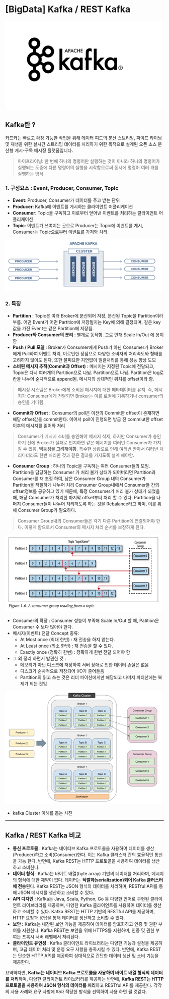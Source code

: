 # [BigData] Kafka / REST Kafka

![apache_kafka.jpeg](/assets/img/apache_kafka.jpeg)
## Kafka란 ?

카프카는 빠르고 확장 가능한 작업을 위해 데이터 피드의 분산 스트리밍, 파이프 라이닝 및 재생을 위한 실시간 스트리밍 데이터를 처리하기 위한 목적으로 설계된 오픈 소스 분산형 게시-구독 메시징 플랫폼입니다.

> 파이프라이닝: 한 번에 하나의 명령어만 실행하는 것이 아니라 하나의 명령어가 실행되는 도중에 다른 명령어의 실행을 시작함으로써 동시에 명령어 여러 개를 실행하는 방식
> 

### 1. 구성요소 : Event, Producer, Consumer, Topic

- **Event**: Producer, Consumer가 데이터를 주고 받는 단위
- **Producer**: Kafka에 이벤트를 게시하는 클라이언트 어플리케이션
- **Consumer**: Topic을 구독하고 이로부터 얻어낸 이벤트를 처리하는 클라이언트 어플리케이션
- **Topic**: 이벤트가 쓰여지는 곳으로  Producer는 Topic에 이벤트를 게시, Consumer는 Topic으로부터 이벤트를 가져와 처리.

![Untitled.png](/assets/img/Untitled.png)

### 2. 특징

- **Partition** : Topic은 여러 Broker에 분산되어 저장, 분산된 Topic을 Partition이라 부름. 어떤 Event가 어떤 Partition에 저장될지는 Key에 의해 결정되며, 같은 key값을 가진 Event는 같은 Partition에 저장됨.
- **Producer와 Consumer의 분리** : 별개로 동작함. 그로 인해 Scale In/Out 에 용이함
- **Push / Pull 모델** : Broker가 Consumer에게 Push가 아닌 Consumer가 Broker에게 Pull하여 이벤트 처리, 이로인한 장점으로 다양한 소비자의 처리속도와 형태를 고려하지 않아도 된다, 또한 불피요한 지연없이 일괄처리를 통해 성능 향상 도모
- **소비된 메시지 추적(Commit과 Offset)** : 메시지는 지정된 Topic에 전달되고, Topic은 다시 여러개의 Partition으로 나뉨. Partition으로 나뉨. Partition은 log로 칸을 나누어 순차적으로 append됨. 메시지의 상대적인 위치를 offset이라 함.

> 메시징 시스템은 Broker에게 소비된 메시지에 대한 메타데이터를 유지. 즉, 메시지가 Consumer에게 전달되면 Broker는 이를 로컬에 기록하거나 consumer의 승인을 기다림.

- **Commit과 Offset** : Consumer의 poll은 이전의 Commit한 offset이 존재하면 해당 offset값을 commit한다. 이어서 poll이 진행되면 방금 전 commiut한 offset 이후의 메시지를 읽어와 처리

> Consumer가 메시지 소비를 승인해야 메시지 삭제, 하지만 Consumer가 승인하기 전에 Broker가 실패로 인지하면 같은 메시지를 여러번 Consumer가 가져갈 수  있음. **멱등성을 고려해야함.** 특수한 상황으로 인해 여러번 받아서 여러번 처리다더라도 한번 처리한 것과 같은 결과를 가지도록 설계 해야함.

- **Consumer Group** : 하나의 Topic을 구독하는 여러 Consumer들의 모임. Partition을 담당하는 Consumer 가 처리 불가 상태가 되어버리면 Partition과 Consumer를 재 조정 하여, 남은 Consumer Group 내의 Consumer가 Partition을 적절하게 나누어 처리 Consumer Group내에서 Consumer들 간의 offset정보를 공유하고 있기 때문에, 특정 Consumer가 처리 불가 상태가 되었을 때, 해당 Consumer가 처리한 마지막 offset부터 처리 할 수 있다. Partition을 나머지 Consumer들이 나누어 처리하도록 하는 것을 Rebalance라고 하며, 이를 위해 Consumer Group가 필요하다.

> Consumer Group내의 Consumer들은 각기 다른 Partition에 연결되어야 한다. 이렇게 함으로서 Consumer의 메시지 처리 순서를 보장하게 된다.
> 

![Untitled1.png](/assets/img/Untitled1.png)

- Consumer의 확장 : Consumer 성능이 부족해 Scale In/Out 할 때, Patition은 Consumer 수 보다 많아야 한다.
- 메시지(이벤트) 전달 Concept 종류:
    - At Most once (최대 한번) : 재 전송을 하지 않는다.
    - At Least once (최소 한번) : 재 전송을 할 수 있다.
    - Exactly once (정확히 한번) : 정확하게 한번 전달 되어야 함
- 그 외 정리 하면서 발견한 것 :
    - 메모리가 아닌 디스크에 저장하여 서버 장애로 인한 데이터 손실은 없음
    - 디스크가 순차적으로 저장되어 I/O가 줄어들음
    - Partition의 읽고 쓰는 것은 리더 파이션에게만 해당되고 나머지 파티션에는 복제가 되는 것임

![Untitled2.png](/assets/img/Untitled2.png)

- kafka Cluster 이해를 돕는 사진

---

## Kafka / REST Kafka 비교

- **통신 프로토콜** : Kafka는 네이티브 Kafka 프로토콜을 사용하여 데이터를 생산(Producer)하고 소비(Consumer)한다. 이는 Kafka 클러스터 간의 효율적인 통신을 가능 한다. 반면에, Kafka REST는 HTTP 프로토콜을 사용하여 데이터를 생산하고 소비한다.
- **데이터 형식** : Kafka는 바이트 배열(byte array) 기반의 데이터를 처리하며, 메시지의 형식에 대한 제약이 없다. 데이터는 **직렬화(serialization)되어 Kafka 클러스터에 전송**된다. Kafka REST는 JSON 형식의 데이터를 처리하며, RESTful API를 통해 JSON 메시지를 생산하고 소비할 수 있다.
- **API 디자인 :** Kafka는 Java, Scala, Python, Go 등 다양한 언어로 구현된 클라이언트 라이브러리를 제공하며, 다양한 Kafka 클라이언트를 사용하여 데이터를 생산하고 소비할 수 있다. Kafka REST는 HTTP 기반의 RESTful API를 제공하며, HTTP 요청과 응답을 통해 데이터를 생산하고 소비할 수 있다.
- **보안 :** Kafka는 내장된 보안 기능을 제공하여 데이터를 암호화하고 인증 및 권한 부여를 지원한다. Kafka REST는 보안을 위해 HTTPS를 지원하며, 인증 및 권한 부여는 프록시 서버 레벨에서 처리된다.
- **클라이언트 유연성** : Kafka 클라이언트 라이브러리는 다양한 기능과 설정을 제공하며, 고급 데이터 처리 및 운영 요구 사항을 충족시킬 수 있다. 반면에, Kafka REST는 단순한 HTTP API를 제공하여 상대적으로 간단한 데이터 생산 및 소비 기능을 제공한다.

요약하자면, **Kafka는 네이티브 Kafka 프로토콜을 사용하여 바이트 배열 형식의 데이터를 처리**하며, 다양한 클라이언트 라이브러리를 제공하는 반면에, **Kafka REST는 HTTP 프로토콜을 사용하여 JSON 형식의 데이터를 처리**하고 RESTful API를 제공한다. 각각의 사용 사례와 요구 사항에 따라 적당한 방식을 선택하여 사용 하면 될 것같다.